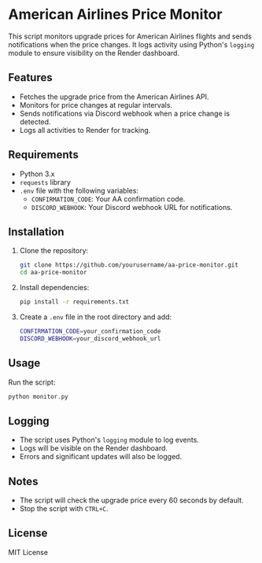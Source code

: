 # American Airlines Price Monitor

This script monitors upgrade prices for American Airlines flights and sends notifications when the price changes. It logs activity using Python's `logging` module to ensure visibility on the Render dashboard.

## Features
- Fetches the upgrade price from the American Airlines API.
- Monitors for price changes at regular intervals.
- Sends notifications via Discord webhook when a price change is detected.
- Logs all activities to Render for tracking.

## Requirements
- Python 3.x
- `requests` library
- `.env` file with the following variables:
  - `CONFIRMATION_CODE`: Your AA confirmation code.
  - `DISCORD_WEBHOOK`: Your Discord webhook URL for notifications.

## Installation
1. Clone the repository:
   ```sh
   git clone https://github.com/yourusername/aa-price-monitor.git
   cd aa-price-monitor
   ```
2. Install dependencies:
   ```sh
   pip install -r requirements.txt
   ```
3. Create a `.env` file in the root directory and add:
   ```sh
   CONFIRMATION_CODE=your_confirmation_code
   DISCORD_WEBHOOK=your_discord_webhook_url
   ```

## Usage
Run the script:
```sh
python monitor.py
```

## Logging
- The script uses Python's `logging` module to log events.
- Logs will be visible on the Render dashboard.
- Errors and significant updates will also be logged.

## Notes
- The script will check the upgrade price every 60 seconds by default.
- Stop the script with `CTRL+C`.

## License
MIT License


